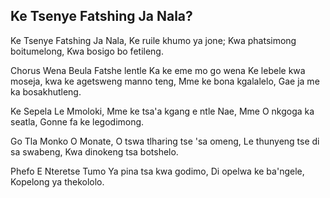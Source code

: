 ## Ke Tsenye Fatshing Ja Nala?

Ke Tsenye Fatshing Ja Nala,
Ke ruile khumo ya jone;
Kwa phatsimong boitumelong,
Kwa bosigo bo fetileng.

Chorus
Wena Beula Fatshe lentle
Ka ke eme mo go wena
Ke lebele kwa moseja,
kwa ke agetsweng manno teng,
Mme ke bona kgalalelo,
Gae ja me ka bosakhutleng.

Ke Sepela Le Mmoloki,
Mme ke tsa'a kgang e ntle Nae,
Mme O nkgoga ka seatla,
Gonne fa ke legodimong.

Go Tla Monko O Monate,
O tswa tlharing tse 'sa omeng,
Le thunyeng tse di sa swabeng,
Kwa dinokeng tsa botshelo.

Phefo E Nteretse Tumo
Ya pina tsa kwa godimo,
Di opelwa ke ba'ngele,
Kopelong ya thekololo.

